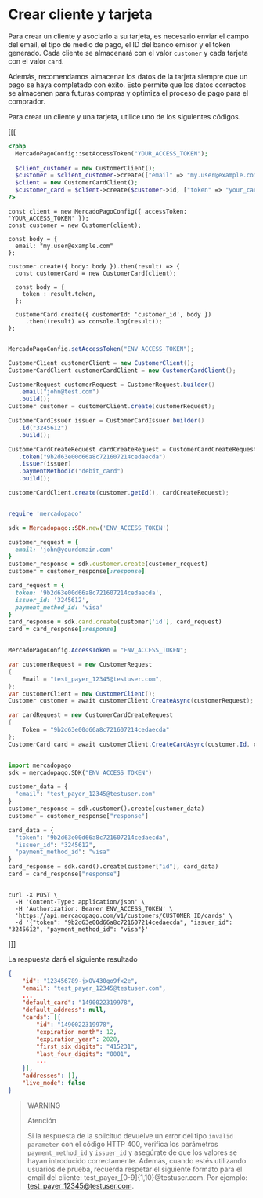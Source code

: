# Crear cliente y tarjeta

Para crear un cliente y asociarlo a su tarjeta, es necesario enviar el campo del email, el tipo de medio de pago, el ID del banco emisor y el token generado. Cada cliente se almacenará con el valor `customer` y cada tarjeta con el valor `card`.

Además, recomendamos almacenar los datos de la tarjeta siempre que un pago se haya completado con éxito. Esto permite que los datos correctos se almacenen para futuras compras y optimiza el proceso de pago para el comprador.

Para crear un cliente y una tarjeta, utilice uno de los siguientes códigos.

[[[
```php
<?php
  MercadoPagoConfig::setAccessToken("YOUR_ACCESS_TOKEN");
  
  $client_customer = new CustomerClient();
  $customer = $client_customer->create(["email" => "my.user@example.com"]);
  $client = new CustomerCardClient();
  $customer_card = $client->create($customer->id, ["token" => "your_card_token"]);
?>
```
```node
const client = new MercadoPagoConfig({ accessToken: 'YOUR_ACCESS_TOKEN' });
const customer = new Customer(client);

const body = {
  email: "my.user@example.com"
};

customer.create({ body: body }).then(result) => {
  const customerCard = new CustomerCard(client);

  const body = {
  	token : result.token,
  };

  customerCard.create({ customerId: 'customer_id', body })
     .then((result) => console.log(result));
};
```
```java

MercadoPagoConfig.setAccessToken("ENV_ACCESS_TOKEN");

CustomerClient customerClient = new CustomerClient();
CustomerCardClient customerCardClient = new CustomerCardClient();

CustomerRequest customerRequest = CustomerRequest.builder()
   .email("john@test.com")
   .build();
Customer customer = customerClient.create(customerRequest);

CustomerCardIssuer issuer = CustomerCardIssuer.builder()
   .id("3245612")
   .build();

CustomerCardCreateRequest cardCreateRequest = CustomerCardCreateRequest.builder()
   .token("9b2d63e00d66a8c721607214cedaecda")
   .issuer(issuer)
   .paymentMethodId("debit_card")
   .build();

customerCardClient.create(customer.getId(), cardCreateRequest);

```
```ruby

require 'mercadopago'

sdk = Mercadopago::SDK.new('ENV_ACCESS_TOKEN')

customer_request = {
  email: 'john@yourdomain.com'
}
customer_response = sdk.customer.create(customer_request)
customer = customer_response[:response]

card_request = {
  token: '9b2d63e00d66a8c721607214cedaecda',
  issuer_id: '3245612',
  payment_method_id: 'visa'
}
card_response = sdk.card.create(customer['id'], card_request)
card = card_response[:response]

```
```csharp

MercadoPagoConfig.AccessToken = "ENV_ACCESS_TOKEN";

var customerRequest = new CustomerRequest
{
    Email = "test_payer_12345@testuser.com",
};
var customerClient = new CustomerClient();
Customer customer = await customerClient.CreateAsync(customerRequest);

var cardRequest = new CustomerCardCreateRequest
{
    Token = "9b2d63e00d66a8c721607214cedaecda"
};
CustomerCard card = await customerClient.CreateCardAsync(customer.Id, cardRequest);

```
```python

import mercadopago
sdk = mercadopago.SDK("ENV_ACCESS_TOKEN")

customer_data = {
  "email": "test_payer_12345@testuser.com"
}
customer_response = sdk.customer().create(customer_data)
customer = customer_response["response"]

card_data = {
  "token": "9b2d63e00d66a8c721607214cedaecda",
  "issuer_id": "3245612",
  "payment_method_id": "visa"
}
card_response = sdk.card().create(customer["id"], card_data)
card = card_response["response"]

```
```curl

curl -X POST \
  -H 'Content-Type: application/json' \
  -H 'Authorization: Bearer ENV_ACCESS_TOKEN' \
  'https://api.mercadopago.com/v1/customers/CUSTOMER_ID/cards' \
  -d '{"token": "9b2d63e00d66a8c721607214cedaecda", "issuer_id": "3245612", "payment_method_id": "visa"}'

```
]]]


La respuesta dará el siguiente resultado

```json
{
    "id": "123456789-jxOV430go9fx2e",
    "email": "test_payer_12345@testuser.com",
    ...
    "default_card": "1490022319978",
    "default_address": null,
    "cards": [{
        "id": "1490022319978",
        "expiration_month": 12,
        "expiration_year": 2020,
        "first_six_digits": "415231",
        "last_four_digits": "0001",
        ...
    }],
    "addresses": [],
    "live_mode": false
}
```
> WARNING
>
> Atención
>
> Si la respuesta de la solicitud devuelve un error del tipo `invalid parameter` con el código HTTP 400, verifica los parámetros `payment_method_id` y `issuer_id` y asegúrate de que los valores se hayan introducido correctamente. Además, cuando estés utilizando usuarios de prueba, recuerda respetar el siguiente formato para el email del cliente: test_payer_[0-9]{1,10}@testuser.com. Por ejemplo: test_payer_12345@testuser.com.